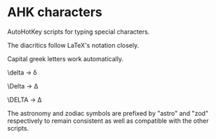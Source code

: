 # AHK characters

AutoHotKey scripts for typing special characters.

The diacritics follow LaTeX's notation closely.

Capital greek letters work automatically.

\delta → δ

\Delta → Δ

\DELTA → Δ


The astronomy and zodiac symbols are prefixed by "astro" and "zod" respectively to remain consistent as well as compatible with the other scripts.
